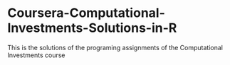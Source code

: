 Coursera-Computational-Investments-Solutions-in-R
=================================================

This is the solutions of the programing assignments of the Computational Investments course
